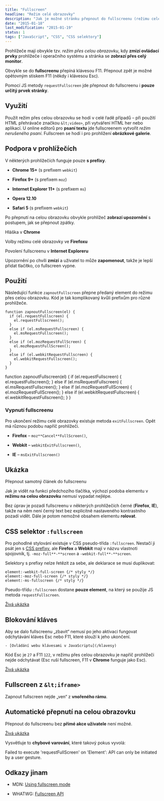 ```yaml
---
title: "Fullscreen"
headline: "Režim celé obrazovky"
description: "Jak je možné stránku přepnout do fullscreenu (režimu celé obrazovky)."
date: "2015-01-18"
last_modification: "2015-01-19"
status: 1
tags: ["JavaScript", "CSS", "CSS selektory"]
---
```


Prohlížeče mají obvykle tzv. *režim přes celou obrazovku*, kdy **zmizí ovládací prvky** prohlížeče i operačního systému a stránka se **zobrazí přes celý monitor**.

Obvykle se do **fullscreenu** přepíná klávesou F11. Přepnout zpět je možné opětovným stiskem F11 (někdy i klávesou Esc).

Pomocí JS metody `requestFullscreen` jde přepnout do fullscreenu i **pouze určitý prvek stránky**.

## Využití

Použít režim přes celou obrazovku se hodí v celé řadě případů – při použití HTML přehrávače značkou `&lt;video>`, při vytváření HTML her nebo aplikací. U online editorů pro **psaní textu** jde fullscreenem vytvořit *režim nerušeného psaní*. Fullscreen se hodí i pro prohlížení **obrázkové galerie**.

## Podpora v prohlížečích

V některých prohlížečích funguje pouze **s prefixy**.

  - **Chrome 15+** (s prefixem `webkit`)

  - **Firefox 9+** (s prefixem `moz`)

  - **Internet Explorer 11+** (s prefixem `ms`)

  - **Opera 12.10**

  - **Safari 5** (s prefixem `webkit`)

Po přepnutí na celou obrazovku obvykle prohlížeč **zobrazí upozornění** s postupem, jak se přepnout zpátky.

  Hláška v **Chrome**

  Volby režimu celé obrazovky ve **Firefoxu**

  Povolení fullscreenu v **Internet Exploreru**

Upozornění po chvíli **zmizí** a uživatel to může **zapomenout**, takže je lepší přidat tlačítko, co fullscreen vypne.

## Použití

Následující funkce `zapnoutFullscreen` přepne předaný element do režimu přes celou obrazovku. Kód je tak komplikovaný kvůli prefixům pro různé prohlížeče.

```
function zapnoutFullscreen(el) {
  if (el.requestFullscreen) {
    el.requestFullscreen();
  } 
  else if (el.msRequestFullscreen) {
    el.msRequestFullscreen();
  } 
  else if (el.mozRequestFullScreen) {
    el.mozRequestFullScreen();
  } 
  else if (el.webkitRequestFullscreen) {
    el.webkitRequestFullscreen();
  }
}
```

function zapnoutFullscreen(el) {
  if (el.requestFullscreen) {
    el.requestFullscreen();
  } 
  else if (el.msRequestFullscreen) {
    el.msRequestFullscreen();
  } 
  else if (el.mozRequestFullScreen) {
    el.mozRequestFullScreen();
  } 
  else if (el.webkitRequestFullscreen) {
    el.webkitRequestFullscreen();
  }
}  

### Vypnutí fullscreenu

Pro ukončení režimu celé obrazovky existuje metoda `exitFullscreen`. Opět má různou podobu napříč prohlížeči.

  - **Firefox** – `moz**Cancel**FullScreen()`,

  - **Webkit** – `webkitExitFullscreen()`,

  - **IE** – `msExitFullscreen()`

## Ukázka

Přepnout samotný článek do fullscreenu

Jak je vidět na funkci předchozího tlačítka, výchozí podoba elementu v **režimu na celou obrazovku** nemusí vypadat nejlépe.

Bez úprav je pozadí fullscreenu v některých prohlížečích černé (**Firefox**, **IE**), takže na něm není černý text bez explicitně nastaveného kontrastního pozadí vidět. Dále je potom nemožné obsahem elementu **rolovat**.

## CSS selektor `:fullscreen`

Pro pohodlné stylování existuje v CSS pseudo-třída `:fullscreen`. Nestačí ji psát jen s [CSS prefixy](/css-prefixy), ale **Firefox** a **Webkit** mají v názvu vlastnoti spojovník, tj. `-moz-full**-**screen` a `-webkit-full**-**screen`.

Selektory s prefixy nelze řetězit za sebe, ale deklarace se musí duplikovat:

```
element:-webkit-full-screen {/* styly */}
element:-moz-full-screen {/* styly */}
element:-ms-fullscreen {/* styly */}
```

Pseudo-třídu `:fullscreen` dostane **pouze element**, na který se použije JS metoda `requestFullscreen`.

[Živá ukázka](http://kod.djpw.cz/wpjb-)

## Blokování kláves

Aby se dalo fullscreenu „zbavit“ nemusí po jeho aktivaci fungovat odchytávání kláves Esc nebo F11, které slouží k jeho ukončení.

    - [Ovládání webu klávesami v JavaScriptu](/klavesy)

Kód Esc je `27` a F11 `122`, v režimu přes celou obrazovku je napříč prohlížeči nejde odchytávat (Esc ruší fullscreen, F11 v **Chrome** funguje jako Esc).

[Živá ukázka](http://kod.djpw.cz/cqjb-)

## Fullscreen z `&lt;iframe>`

Zapnout fullscreen nejde „ven“ z **vnořeného rámu**.

## Automatické přepnutí na celou obrazovku

Přepnout do fullscreenu bez **přímé akce uživatele** není možné.

[Živá ukázka](http://kod.djpw.cz/hqjb-)

Vysvětluje to **chybové varování**, které takový pokus vyvolá:

  Failed to execute 'requestFullScreen' on 'Element': API can only be initiated by a user gesture.

## Odkazy jinam

  - MDN: [Using fullscreen mode](https://developer.mozilla.org/en-US/docs/Web/Guide/API/DOM/Using_full_screen_mode)

  - WHATWG: [Fullscreen API](https://fullscreen.spec.whatwg.org/)